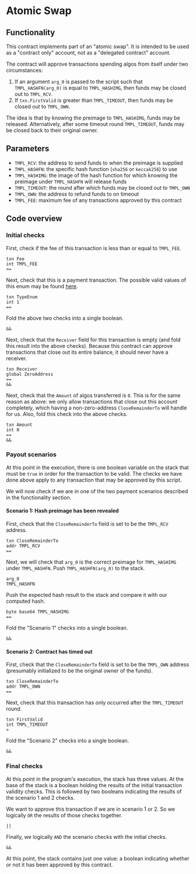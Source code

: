 # Atomic Swap

## Functionality

This contract implements part of an "atomic swap". It is intended to be used as a "contract only" account, not as a "delegated contract" account.

The contract will approve transactions spending algos from itself under two circumstances:

  1. If an argument `arg_0` is passed to the script such that `TMPL_HASHFN(arg_0)` is equal to `TMPL_HASHIMG`, then funds may be closed out to `TMPL_RCV`. 
  2. If `txn.FirstValid` is greater than `TMPL_TIMEOUT`, then funds may be closed out to `TMPL_OWN`.

The idea is that by knowing the preimage to `TMPL_HASHIMG`, funds may be released. Alternatively, after some timeout round `TMPL_TIMEOUT`, funds may be closed back to their original owner.

## Parameters

  - `TMPL_RCV`: the address to send funds to when the preimage is supplied
  - `TMPL_HASHFN`: the specific hash function (`sha256` or `keccak256`) to use
  - `TMPL_HASHIMG`: the image of the hash function for which knowing the preimage under `TMPL_HASHFN` will release funds
  - `TMPL_TIMEOUT`: the round after which funds may be closed out to `TMPL_OWN`
  - `TMPL_OWN`: the address to refund funds to on timeout
  - `TMPL_FEE`: maximum fee of any transactions approved by this contract
  
## Code overview

### Initial checks
First, check if the fee of this transaction is less than or equal to `TMPL_FEE`.

```
txn Fee
int TMPL_FEE
<=
```

Next, check that this is a payment transaction. The possible valid values of this enum may be found [here](https://github.com/algorand/go-algorand/blob/9978b3aed0643751246af82f5538ba1e7de47310/data/transactions/logic/assembler.go#L569).

```
txn TypeEnum
int 1
==
```

Fold the above two checks into a single boolean.

```
&&
```

Next, check that the `Receiver` field for this transaction is empty (and fold this result into the above checks). Because this contract can approve transactions that close out its entire balance, it should never have a receiver.

```
txn Receiver
global ZeroAddress
==
&&
```

Next, check that the `Amount` of algos transferred is `0`. This is for the same reason as above: we only allow transactions that close out this account completely, which having a non-zero-address `CloseRemainderTo` will handle for us. Also, fold this check into the above checks.

```
txn Amount
int 0
==
&&
```

### Payout scenarios

At this point in the execution, there is one boolean variable on the stack that must be `true` in order for the transaction to be valid. The checks we have done above apply to any transaction that may be approved by this script.

We will now check if we are in one of the two payment scenarios described in the functionality section.

#### Scenario 1: Hash preimage has been revealed

First, check that the `CloseRemainderTo` field is set to be the `TMPL_RCV` address.

```
txn CloseRemainderTo
addr TMPL_RCV
==
```

Next, we will check that `arg_0` is the correct preimage for `TMPL_HASHIMG` under `TMPL_HASHFN`. Push `TMPL_HASHFN(arg_0)` to the stack.

```
arg_0
TMPL_HASHFN
```

Push the expected hash result to the stack and compare it with our computed hash.

```
byte base64 TMPL_HASHIMG
==
```

Fold the "Scenario 1" checks into a single boolean.

```
&&
```

#### Scenario 2: Contract has timed out

First, check that the `CloseRemainderTo` field is set to be the `TMPL_OWN` address (presumably initialized to be the original owner of the funds).

```
txn CloseRemainderTo
addr TMPL_OWN
==
```

Next, check that this transaction has only occurred after the `TMPL_TIMEOUT` round.

```
txn FirstValid
int TMPL_TIMEOUT
>
```

Fold the "Scenario 2" checks into a single boolean.

```
&&
```

### Final checks
At this point in the program's execution, the stack has three values. At the base of the stack is a boolean holding the results of the initial transaction validity checks. This is followed by two booleans indicating the results of the scenario 1 and 2 checks.

We want to approve this transaction if we are in scenario 1 or 2. So we logically `OR` the results of those checks together.

```
||
```

Finally, we logically `AND` the scenario checks with the initial checks.

```
&&
```

At this point, the stack contains just one value: a boolean indicating whether or not it has been approved by this contract.
